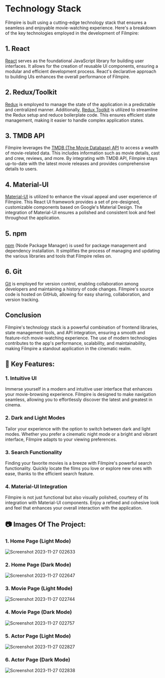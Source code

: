 # Technology Stack

Filmpire is built using a cutting-edge technology stack that ensures a seamless and enjoyable movie-watching experience. Here's a breakdown of the key technologies employed in the development of Filmpire:

## 1. React

[React](https://reactjs.org/) serves as the foundational JavaScript library for building user interfaces. It allows for the creation of reusable UI components, ensuring a modular and efficient development process. React's declarative approach to building UIs enhances the overall performance of Filmpire.

## 2. Redux/Toolkit

[Redux](https://redux.js.org/) is employed to manage the state of the application in a predictable and centralized manner. Additionally, [Redux Toolkit](https://redux-toolkit.js.org/) is utilized to streamline the Redux setup and reduce boilerplate code. This ensures efficient state management, making it easier to handle complex application states.

## 3. TMDB API

Filmpire leverages the [TMDB (The Movie Database) API](https://www.themoviedb.org/documentation/api) to access a wealth of movie-related data. This includes information such as movie details, cast and crew, reviews, and more. By integrating with TMDB API, Filmpire stays up-to-date with the latest movie releases and provides comprehensive details to users.

## 4. Material-UI

[Material-UI](https://material-ui.com/) is utilized to enhance the visual appeal and user experience of Filmpire. This React UI framework provides a set of pre-designed, customizable components based on Google's Material Design. The integration of Material-UI ensures a polished and consistent look and feel throughout the application.

## 5. npm

[npm](https://www.npmjs.com/) (Node Package Manager) is used for package management and dependency installation. It simplifies the process of managing and updating the various libraries and tools that Filmpire relies on.

## 6. Git

[Git](https://git-scm.com/) is employed for version control, enabling collaboration among developers and maintaining a history of code changes. Filmpire's source code is hosted on GitHub, allowing for easy sharing, collaboration, and version tracking.

## Conclusion

Filmpire's technology stack is a powerful combination of frontend libraries, state management tools, and API integration, ensuring a smooth and feature-rich movie-watching experience. The use of modern technologies contributes to the app's performance, scalability, and maintainability, making Filmpire a standout application in the cinematic realm.


## 🚀 Key Features:

### 1. Intuitive UI
Immerse yourself in a modern and intuitive user interface that enhances your movie-browsing experience. Filmpire is designed to make navigation seamless, allowing you to effortlessly discover the latest and greatest in cinema.

### 2. Dark and Light Modes
Tailor your experience with the option to switch between dark and light modes. Whether you prefer a cinematic night mode or a bright and vibrant interface, Filmpire adapts to your viewing preferences.

### 3. Search Functionality
Finding your favorite movies is a breeze with Filmpire's powerful search functionality. Quickly locate the films you love or explore new ones with ease, thanks to the efficient search feature.

### 4. Material-UI Integration
Filmpire is not just functional but also visually polished, courtesy of its integration with Material-UI components. Enjoy a refined and cohesive look and feel that enhances your overall interaction with the application.

## 📷 Images Of The Project:

### 1. Home Page (Light Mode) 
![Screenshot 2023-11-27 022633](https://github.com/ameya-6964/Filmpire-Movie-Application/assets/104457295/69ef1336-4185-4434-953b-b0d88731b7d2)

### 2. Home Page (Dark Mode) 
![Screenshot 2023-11-27 022647](https://github.com/ameya-6964/Filmpire-Movie-Application/assets/104457295/ddc65157-c870-4ba7-82f3-a62a0d23d5ad)

### 3. Movie Page (Light Mode) 
![Screenshot 2023-11-27 022744](https://github.com/ameya-6964/Filmpire-Movie-Application/assets/104457295/d10790c3-00db-4eb4-8e69-9321599f6983)

### 4. Movie Page (Dark Mode) 
![Screenshot 2023-11-27 022757](https://github.com/ameya-6964/Filmpire-Movie-Application/assets/104457295/6401d742-5c3a-4734-b1ad-879ca70834fb)

### 5. Actor Page (Light Mode) 
![Screenshot 2023-11-27 022827](https://github.com/ameya-6964/Filmpire-Movie-Application/assets/104457295/43e4f788-21ad-4b22-9b3b-bf44be6cdefe)

### 6. Actor Page (Dark Mode) 
![Screenshot 2023-11-27 022838](https://github.com/ameya-6964/Filmpire-Movie-Application/assets/104457295/e60defe2-ab96-4df0-ab5d-f96ddd80862b)




